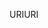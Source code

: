 <span data-ttu-id="791b3-101">URI</span><span class="sxs-lookup"><span data-stu-id="791b3-101">URI</span></span>